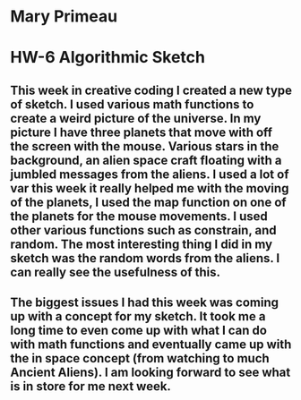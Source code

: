 # Mary Primeau
# HW-6 Algorithmic Sketch

## This week in creative coding I created a new type of sketch. I used various math functions to create a weird picture of the universe.  In my picture I have three planets that move with off the screen with the mouse. Various stars in the background, an alien space craft floating with a jumbled messages from the aliens.  I used a lot of var this week it really helped me with the moving of the planets, I used the map function on one of the planets for the mouse movements.  I used other various functions such as constrain, and random.  The most interesting thing I did in my sketch was the random words from the aliens.  I can really see the usefulness of this.

## The biggest issues I had this week was coming up with a concept for my sketch. It took me a long time to even come up with what I can do with math functions and eventually came up with the in space concept (from watching to much Ancient Aliens). I am looking forward to see what is in store for me next week.
